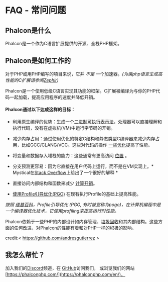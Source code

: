 # FAQ - 常问问题


## Phalcon是什么

Phalcon是一个作为C语言扩展提供的开源、全栈PHP框架。


## Phalcon是如何工作的

对于PHP或用PHP编写的项目来说，它并 *不是* 一个加速器。*(为类php语言生成高性能的C扩展请参阅[Zephir](https://github.com/phalcon/zephir))*

Phalcon是一个使用低级C语言实现其功能的框架。C扩展被编译为与你的PHP代码一起加载，提高应用程序的速度并降低开销。

#### Phalcon通过以下达成这样的目标：

- 利用原生编译的优势：生成一个[二进制可执行表示法](https://en.wikipedia.org/wiki/Machine_code)，处理器可以直接理解和执行代码，没有在虚拟机(VM)中运行字节码的开销。

- 减少内存占用：通过使用优化的特定C结构和静态类型C编译器来减少内存占用，比如GCC/CLANG/VCC。这些对代码的操作 [一些优化](https://en.wikipedia.org/wiki/Category:Compiler_optimizations)提高了性能。

- 将变量和数据存入堆栈的能力：这些通常有更高访问 [位置](https://en.wikipedia.org/wiki/Locality_of_reference) 。

- 分支预测更容易：因为它直接在用户代码上运行，而不是在VM实现上。* Mystical在[Stack Overflow](https://stackoverflow.com/a/11227902/1661465)上给出了一个很好的解释 *

- 直接访问内部结构和函数来减少 [计算开销](https://en.wikipedia.org/wiki/CPU-bound)。

- [使用Profile引导优化(PGO)](https://en.wikipedia.org/wiki/Profile-guided_optimization) 在现有执行Profile的基础上提高性能。

*按照 [维基百科](https://en.wikipedia.org/wiki/Profile-guided_optimization)，Profile引导优化 (PGO, 有时被宣称为pogo)，在计算机编程中是一个编译器优化技术，它使用profiling来提高运行时性能。*

Phalcon依赖于一些PHP的内部设计如内存管理、[垃圾回收](https://en.wikipedia.org/wiki/Garbage_collection_(computer_science))和其内部结构。这些方面的任何改进，对Phalcon的性能有着和对PHP一样的积极的影响。

credit:< https://github.com/andresgutierrez >


## 我怎么帮忙？

加入我们的[Discord](https://phalcon.link/discord)频道，在 [GitHub](https://github.com/phalcon)访问我们， 或浏览我们的网站 [https://phalconphp.com/](https://phalconphp.com/en/)。